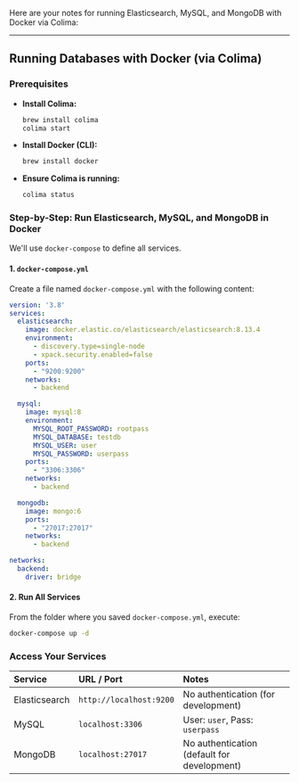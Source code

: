 Here are your notes for running Elasticsearch, MySQL, and MongoDB with Docker via Colima:

---

## Running Databases with Docker (via Colima)

### Prerequisites

* **Install Colima:**
    ```bash
    brew install colima
    colima start
    ```
* **Install Docker (CLI):**
    ```bash
    brew install docker
    ```
* **Ensure Colima is running:**
    ```bash
    colima status
    ```

### Step-by-Step: Run Elasticsearch, MySQL, and MongoDB in Docker

We'll use `docker-compose` to define all services.

#### 1. `docker-compose.yml`

Create a file named `docker-compose.yml` with the following content:

```yaml
version: '3.8'
services:
  elasticsearch:
    image: docker.elastic.co/elasticsearch/elasticsearch:8.13.4
    environment:
      - discovery.type=single-node
      - xpack.security.enabled=false
    ports:
      - "9200:9200"
    networks:
      - backend

  mysql:
    image: mysql:8
    environment:
      MYSQL_ROOT_PASSWORD: rootpass
      MYSQL_DATABASE: testdb
      MYSQL_USER: user
      MYSQL_PASSWORD: userpass
    ports:
      - "3306:3306"
    networks:
      - backend

  mongodb:
    image: mongo:6
    ports:
      - "27017:27017"
    networks:
      - backend

networks:
  backend:
    driver: bridge
```

#### 2. Run All Services

From the folder where you saved `docker-compose.yml`, execute:

```bash
docker-compose up -d
```

### Access Your Services

| Service       | URL / Port          | Notes                 |
| :------------ | :------------------ | :-------------------- |
| Elasticsearch | `http://localhost:9200` | No authentication (for development) |
| MySQL         | `localhost:3306`    | User: `user`, Pass: `userpass` |
| MongoDB       | `localhost:27017`   | No authentication (default for development) |